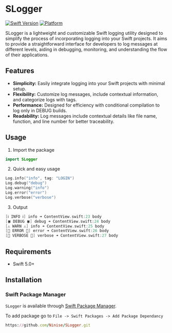 # SLogger
[![Swift Version](https://img.shields.io/badge/Swift-5.5-orange.svg)](https://swift.org)
[![Platform](https://img.shields.io/badge/Platform-iOS%20%7C%20macOS%20%7C%20watchOS%20%7C%20tvOS-lightgrey.svg)](https://developer.apple.com)

SLogger is a lightweight and customizable Swift logging utility designed to simplify the process of incorporating logging into your Swift projects. 
It aims to provide a straightforward interface for developers to log messages at different levels, aiding in debugging, monitoring, and understanding the flow of their applications.

## Features

<ul>
  <li><strong>Simplicity:</strong> Easily integrate logging into your Swift projects with minimal setup.</li>
  <li><strong>Flexibility:</strong> Customize log messages, include contextual information, and categorize logs with tags.</li>
  <li><strong>Performance:</strong> Designed for efficiency with conditional compilation to log only in DEBUG builds.</li>
  <li><strong>Readability:</strong> Log messages include contextual details like file name, function, and line number for better traceability.</li>
</ul>

## Usage

1. Import the package
```swift
import SLogger  
```

2. Quick and easy usage
```swift
Log.info("info", tag: "LOGIN")
Log.debug("debug")
Log.warning("info")
Log.error("error")
Log.verbose("verbose")
```

3. Output
```swift
[ℹ️ INFO ℹ️] info ➜ ContentView.swift:23 body
[🍀 DEBUG 🍀] debug ➜ ContentView.swift:24 body
[⚠️ WARN ⚠️] info ➜ ContentView.swift:25 body
[🚨 ERROR 🚨] error ➜ ContentView.swift:26 body
[👀 VERBOSE 👀] verbose ➜ ContentView.swift:27 body
```


## Requirements

- Swift 5.0+

## Installation
### Swift Package Manager
`SLogger` is available through [Swift Package Manager](https://swift.org/package-manager/). 

To add package go to `File -> Swift Packages -> Add Package Dependancy `

```ruby
https://github.com/Ninise/SLogger.git
```
